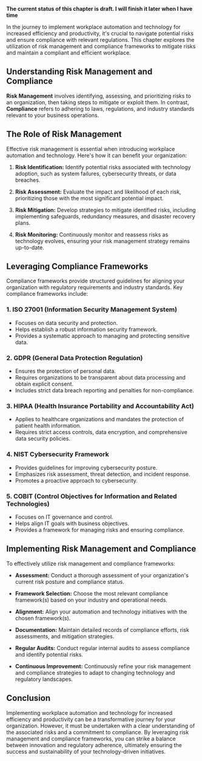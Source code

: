 **The current status of this chapter is draft. I will finish it later when I have time**

In the journey to implement workplace automation and technology for increased efficiency and productivity, it's crucial to navigate potential risks and ensure compliance with relevant regulations. This chapter explores the utilization of risk management and compliance frameworks to mitigate risks and maintain a compliant and efficient workplace.

Understanding Risk Management and Compliance
--------------------------------------------

**Risk Management** involves identifying, assessing, and prioritizing risks to an organization, then taking steps to mitigate or exploit them. In contrast, **Compliance** refers to adhering to laws, regulations, and industry standards relevant to your business operations.

The Role of Risk Management
---------------------------

Effective risk management is essential when introducing workplace automation and technology. Here's how it can benefit your organization:

1. **Risk Identification:** Identify potential risks associated with technology adoption, such as system failures, cybersecurity threats, or data breaches.

2. **Risk Assessment:** Evaluate the impact and likelihood of each risk, prioritizing those with the most significant potential impact.

3. **Risk Mitigation:** Develop strategies to mitigate identified risks, including implementing safeguards, redundancy measures, and disaster recovery plans.

4. **Risk Monitoring:** Continuously monitor and reassess risks as technology evolves, ensuring your risk management strategy remains up-to-date.

Leveraging Compliance Frameworks
--------------------------------

Compliance frameworks provide structured guidelines for aligning your organization with regulatory requirements and industry standards. Key compliance frameworks include:

### 1. **ISO 27001 (Information Security Management System)**

* Focuses on data security and protection.
* Helps establish a robust information security framework.
* Provides a systematic approach to managing and protecting sensitive data.

### 2. **GDPR (General Data Protection Regulation)**

* Ensures the protection of personal data.
* Requires organizations to be transparent about data processing and obtain explicit consent.
* Includes strict data breach reporting and penalties for non-compliance.

### 3. **HIPAA (Health Insurance Portability and Accountability Act)**

* Applies to healthcare organizations and mandates the protection of patient health information.
* Requires strict access controls, data encryption, and comprehensive data security policies.

### 4. **NIST Cybersecurity Framework**

* Provides guidelines for improving cybersecurity posture.
* Emphasizes risk assessment, threat detection, and incident response.
* Promotes a proactive approach to cybersecurity.

### 5. **COBIT (Control Objectives for Information and Related Technologies)**

* Focuses on IT governance and control.
* Helps align IT goals with business objectives.
* Provides a framework for managing risks and ensuring compliance.

Implementing Risk Management and Compliance
-------------------------------------------

To effectively utilize risk management and compliance frameworks:

* **Assessment:** Conduct a thorough assessment of your organization's current risk posture and compliance status.

* **Framework Selection:** Choose the most relevant compliance framework(s) based on your industry and operational needs.

* **Alignment:** Align your automation and technology initiatives with the chosen framework(s).

* **Documentation:** Maintain detailed records of compliance efforts, risk assessments, and mitigation strategies.

* **Regular Audits:** Conduct regular internal audits to assess compliance and identify potential risks.

* **Continuous Improvement:** Continuously refine your risk management and compliance strategies to adapt to changing technology and regulatory landscapes.

Conclusion
----------

Implementing workplace automation and technology for increased efficiency and productivity can be a transformative journey for your organization. However, it must be undertaken with a clear understanding of the associated risks and a commitment to compliance. By leveraging risk management and compliance frameworks, you can strike a balance between innovation and regulatory adherence, ultimately ensuring the success and sustainability of your technology-driven initiatives.
